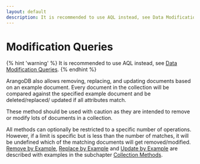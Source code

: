 ```yaml
---
layout: default
description: It is recommended to use AQL instead, see Data Modification Queries
---
```

Modification Queries
====================

{% hint 'warning' %}
It is recommended to use AQL instead, see [Data Modification Queries](aql/data-queries.html#data-modification-queries).
{% endhint %}

ArangoDB also allows removing, replacing, and updating documents based 
on an example document. Every document in the collection will be 
compared against the specified example document and be deleted/replaced/
updated if all attributes match.

These method should be used with caution as they are intended to remove or
modify lots of documents in a collection.

All methods can optionally be restricted to a specific number of operations.
However, if a limit is specific but is less than the number of matches, it
will be undefined which of the matching documents will get removed/modified.
[Remove by Example](data-modeling-documents-document-methods.html#remove-by-example),
 [Replace by Example](data-modeling-documents-document-methods.html#replace-by-example) and 
[Update by Example](data-modeling-documents-document-methods.html#update-by-example)
 are described with examples in the subchapter 
[Collection Methods](data-modeling-documents-document-methods.html).  